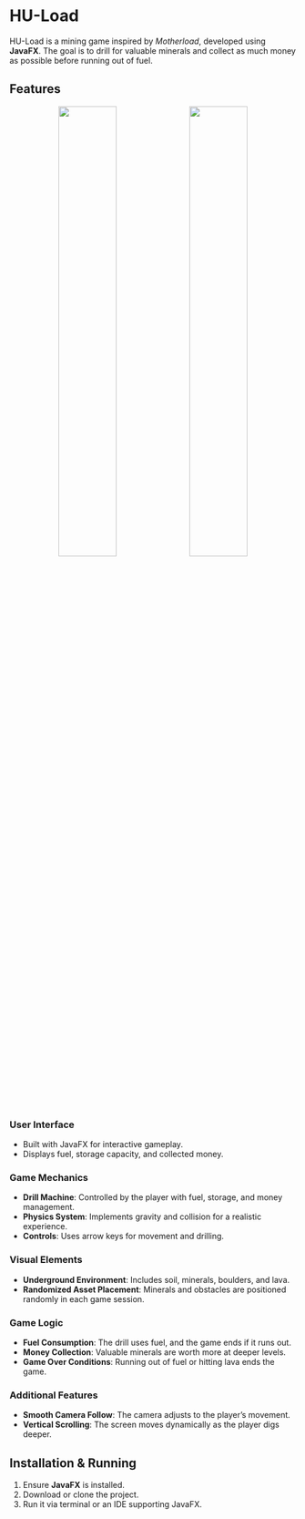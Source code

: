 # HU-Load

HU-Load is a mining game inspired by *Motherload*, developed using **JavaFX**. The goal is to drill for valuable minerals and collect as much money as possible before running out of fuel.

## Features

<p align="center">
    <img src="https://github.com/user-attachments/assets/d9d96d35-a6e3-413c-bdcf-0e4c8737971d" width="45%">
    <img src="https://github.com/user-attachments/assets/59e3094c-639a-4f2b-902f-bbb880bbffb9" width="45%">
</p>

### User Interface
- Built with JavaFX for interactive gameplay.
- Displays fuel, storage capacity, and collected money.

### Game Mechanics
- **Drill Machine**: Controlled by the player with fuel, storage, and money management.
- **Physics System**: Implements gravity and collision for a realistic experience.
- **Controls**: Uses arrow keys for movement and drilling.

### Visual Elements
- **Underground Environment**: Includes soil, minerals, boulders, and lava.
- **Randomized Asset Placement**: Minerals and obstacles are positioned randomly in each game session.

### Game Logic
- **Fuel Consumption**: The drill uses fuel, and the game ends if it runs out.
- **Money Collection**: Valuable minerals are worth more at deeper levels.
- **Game Over Conditions**: Running out of fuel or hitting lava ends the game.

### Additional Features
- **Smooth Camera Follow**: The camera adjusts to the player’s movement.
- **Vertical Scrolling**: The screen moves dynamically as the player digs deeper.

## Installation & Running
1. Ensure **JavaFX** is installed.
2. Download or clone the project.
3. Run it via terminal or an IDE supporting JavaFX.
